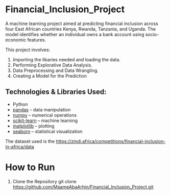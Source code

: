 # Financial_Inclusion_Project
A machine learning project aimed at predicting financial inclusion across four East African countries Kenya, Rwanda, Tanzania, and Uganda. The model identifies whether an individual owns a bank account using socio-economic features.

 This project involves:
1. Importing the libaries needed and loading the data.
 2. Performing Explorative Data Analysis.
 3. Data Preprocessing and Data Wrangling.
 4. Creating a Model for the Prediction

## Technologies & Libraries Used:
- Python
- [pandas](https://pandas.pydata.org/) – data manipulation
- [numpy](https://numpy.org/) – numerical operations
- [scikit-learn](https://scikit-learn.org/) – machine learning
- [matplotlib](https://matplotlib.org/) – plotting
- [seaborn](https://seaborn.pydata.org/) – statistical visualization

The dataset used is the https://zindi.africa/competitions/financial-inclusion-in-africa/data
# How to Run
1. Clone the Repository
git clone https://github.com/MaameAbaArhin/Financial_Inclusion_Project.git 
